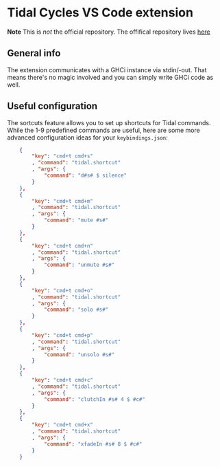 # Tidal Cycles VS Code extension

**Note** This is *not* the official repository. The offifical repository lives
[here](https://github.com/tidalcycles/vscode-tidalcycles)

## General info

The extension communicates with a GHCi instance via stdin/-out. That means
there's no magic involved and you can simply write GHCi code as well.

## Useful configuration

The sortcuts feature allows you to set up shortcuts for Tidal commands. While
the 1-9 predefined commands are useful, here are some more advanced
configuration ideas for your `keybindings.json`:

```JSON
    {
        "key": "cmd+t cmd+s"
        , "command": "tidal.shortcut"
        , "args": {
            "command": "d#s# $ silence"
        }
    },
    {
        "key": "cmd+t cmd+m"
        , "command": "tidal.shortcut"
        , "args": {
            "command": "mute #s#"
        }
    },
    {
        "key": "cmd+t cmd+n"
        , "command": "tidal.shortcut"
        , "args": {
            "command": "unmute #s#"
        }
    },
    {
        "key": "cmd+t cmd+o"
        , "command": "tidal.shortcut"
        , "args": {
            "command": "solo #s#"
        }
    },
    {
        "key": "cmd+t cmd+p"
        , "command": "tidal.shortcut"
        , "args": {
            "command": "unsolo #s#"
        }
    },
    {
        "key": "cmd+t cmd+c"
        , "command": "tidal.shortcut"
        , "args": {
            "command": "clutchIn #s# 4 $ #c#"
        }
    },
    {
        "key": "cmd+t cmd+x"
        , "command": "tidal.shortcut"
        , "args": {
            "command": "xfadeIn #s# 8 $ #c#"
        }
    }
```


